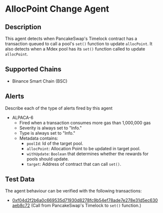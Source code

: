 # AllocPoint Change Agent

## Description

This agent detects when PancakeSwap's Timelock contract has a transaction queued to call a pool's `set()` function to update `allocPoint`. It also detects when a Mdex pool has its `set()` function called to update `allocPoint`.

## Supported Chains

- Binance Smart Chain (BSC)

## Alerts

Describe each of the type of alerts fired by this agent

- ALPACA-6
  - Fired when a transaction consumes more gas than 1,000,000 gas
  - Severity is always set to "Info."
  - Type is always set to "Info."
  - Metadata contains:
    - `poolId`: Id of the target pool.
    - `allocPoint`: Allocation Point to be updated in target pool.
    - `withUpdate`: `Boolean` that determines whether the rewards for pools should update.
    - `target`: Address of contract that can call `set()`.

## Test Data

The agent behaviour can be verified with the following transactions:

- [0xf04d2f2b6a0c669535d71930d8278fc9b54ef78ade7e278e31d5ec630aeb8c72](https://bscscan.com/tx/0xf04d2f2b6a0c669535d71930d8278fc9b54ef78ade7e278e31d5ec630aeb8c72) (Call from PancakeSwap's Timelock to `set()` function.)
